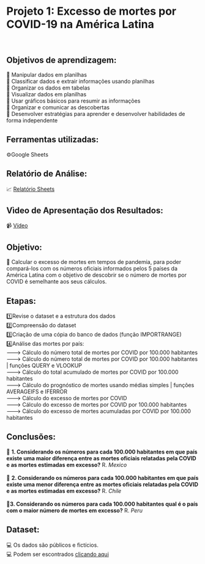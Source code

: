 # Projeto 1: Excesso de mortes por COVID-19 na América Latina <br><br>

## Objetivos de aprendizagem: <br>
🎯 Manipular dados em planilhas <br>
🎯 Classificar dados e extrair informações usando planilhas <br>
🎯 Organizar os dados em tabelas <br>
🎯 Visualizar dados em planilhas <br> 
🎯 Usar gráficos básicos para resumir as informações <br>
🎯 Organizar e comunicar as descobertas <br>
🎯 Desenvolver estratégias para aprender e desenvolver habilidades de forma independente <br>
   
## Ferramentas utilizadas: <br>
⚙️Google Sheets

## Relatório de Análise: <br>
📈 <a href="https://docs.google.com/spreadsheets/d/18Mz6EnlOcX9wgjZmxvYyXZtgOg3EWn_IRkD6BbRFAWI/edit?usp=sharing">Relatório Sheets</a> 

## Vìdeo de Apresentação dos Resultados: <br>
📹 <a href="https://www.loom.com/share/260b1c897b2b43a2a8327386bf373483">Vídeo</a> <br>

## Objetivo:
🎯 Calcular o excesso de mortes em tempos de pandemia, para poder compará-los com os números oficiais informados pelos 5 países da América Latina com o objetivo de descobrir se o número de mortes por COVID é semelhante aos seus cálculos.

## Etapas: <br>
1️⃣Revise o dataset e a estrutura dos dados <br>
2️⃣Compreensão do dataset <br>
3️⃣Criação de uma cópia do banco de dados (função IMPORTRANGE) <br>
4️⃣Análise das mortes por país: <br>
---> Cálculo do número total de mortes por COVID por 100.000 habitantes <br> 
---> Cálculo do número total de mortes por COVID por 100.000 habitantes | funções QUERY e VLOOKUP <br>
---> Cálculo do total acumulado de mortes por COVID por 100.000 habitantes <br>
---> Cálculo do prognóstico de mortes usando médias simples | funções AVERAGEIFS e IFERROR <br>
---> Cálculo do excesso de mortes por COVID<br>
---> Cálculo do excesso de mortes por COVID por 100.000 habitantes <br>
---> Cálculo do excesso de mortes acumuladas por COVID por 100.000 habitantes 

## Conclusões: <br>
📝 **1. Considerando os números para cada 100.000 habitantes em que país existe uma maior diferença entre as mortes oficiais relatadas pela COVID e as mortes estimadas em excesso?**	R. _Mexico_ <br><br>
📝 **2. Considerando os números para cada 100.000 habitantes em que país existe uma menor diferença entre as mortes oficiais relatadas pela COVID e as mortes estimadas em excesso?**	R. _Chile_ <br><br>
📝**3. Considerando os números para cada 100.000 habitantes qual é o país com o maior número de mortes em excesso?** R. _Peru_ <br>


## Dataset:
💻 Os dados são públicos e fictícios. <br>
💻 Podem ser escontrados <a href="https://docs.google.com/spreadsheets/d/1qs64yg3caddAEvkwbZDeEmZNDwba-IIvR-KuUQhuC1k/edit?usp=sharing">clicando aqui</a> <br>



